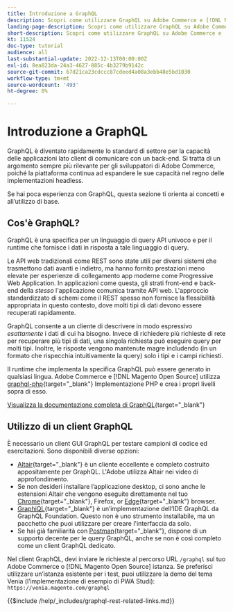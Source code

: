 ```yaml
---
title: Introduzione a GraphQL
description: Scopri come utilizzare GraphQL su Adobe Commerce e [!DNL Magento Open Source]. Utilizzare chiamate GraphQL GET e POST per Adobe Commerce e [!DNL Magento Open Source].
landing-page-description: Scopri come utilizzare GraphQL su Adobe Commerce e [!DNL Magento Open Source]. Utilizzare chiamate GraphQL GET e POST per Adobe Commerce e [!DNL Magento Open Source].
short-description: Scopri come utilizzare GraphQL su Adobe Commerce e [!DNL Magento Open Source]. Utilizzare chiamate GraphQL GET e POST per Adobe Commerce e [!DNL Magento Open Source].
kt: 11524
doc-type: tutorial
audience: all
last-substantial-update: 2022-12-13T00:00:00Z
exl-id: 8ea823da-24a3-4627-885c-4b3279b9142c
source-git-commit: 67d21ca23cdccc87cdeed4a08a3ebb48e5bd1030
workflow-type: tm+mt
source-wordcount: '493'
ht-degree: 0%

---
```


# Introduzione a GraphQL

GraphQL è diventato rapidamente lo standard di settore per la capacità delle applicazioni lato client di comunicare con un back-end. Si tratta di un argomento sempre più rilevante per gli sviluppatori di Adobe Commerce, poiché la piattaforma continua ad espandere le sue capacità nel regno delle implementazioni headless.

Se hai poca esperienza con GraphQL, questa sezione ti orienta ai concetti e all’utilizzo di base.

## Cos&#39;è GraphQL?

GraphQL è una specifica per un linguaggio di query API univoco e per il runtime che fornisce i dati in risposta a tale linguaggio di query.

Le API web tradizionali come REST sono state utili per diversi sistemi che trasmettono dati avanti e indietro, ma hanno fornito prestazioni meno elevate per esperienze di collegamento app moderne come Progressive Web Application. In applicazioni come questa, gli strati front-end e back-end della _stesso_ l&#39;applicazione comunica tramite API web. L&#39;approccio standardizzato di schemi come il REST spesso non fornisce la flessibilità appropriata in questo contesto, dove molti tipi di dati devono essere recuperati rapidamente.

GraphQL consente a un cliente di descrivere in modo espressivo _esattamente_ i dati di cui ha bisogno. Invece di richiedere più richieste di rete per recuperare più tipi di dati, una singola richiesta può eseguire query per molti tipi. Inoltre, le risposte vengono mantenute magre includendo (in un formato che rispecchia intuitivamente la query) solo i tipi e i campi richiesti.

Il runtime che implementa la specifica GraphQL può essere generato in qualsiasi lingua. Adobe Commerce e [!DNL Magento Open Source] utilizza
[graphql-php](https://webonyx.github.io/graphql-php/){target="_blank"} Implementazione PHP e crea i propri livelli sopra di esso.

[Visualizza la documentazione completa di GraphQL](https://graphql.org/learn){target="_blank"}

## Utilizzo di un client GraphQL

È necessario un client GUI GraphQL per testare campioni di codice ed esercitazioni. Sono disponibili diverse opzioni:

* [Altair](https://altairgraphql.dev/){target="_blank"} è un cliente eccellente e completo costruito appositamente per GraphQL. L&#39;Adobe utilizza Altair nei video di approfondimento.
* Se non desideri installare l’applicazione desktop, ci sono anche le estensioni Altair che vengono eseguite direttamente nel tuo
   [Chrome](https://chrome.google.com/webstore/detail/altair-graphql-client/flnheeellpciglgpaodhkhmapeljopja){target="_blank"}, Firefox, or [Edge](https://microsoftedge.microsoft.com/addons/detail/altair-graphql-client/kpggioiimijgcalmnfnalgglgooonopa){target="_blank"} browser.
* [GraphiQL](https://github.com/graphql/graphiql/tree/main/packages/graphiql){target="_blank"} è un’implementazione dell’IDE GraphQL da GraphQL Foundation. Questo non è uno strumento installabile, ma un pacchetto che puoi utilizzare per creare l&#39;interfaccia da solo.
* Se hai già familiarità con [Postman](https://www.postman.com/){target="_blank"}, dispone di un supporto decente per le query GraphQL, anche se non è così completo come un client GraphQL dedicato.

Nel client GraphQL, devi inviare le richieste al percorso URL `/graphql` sul tuo Adobe Commerce o [!DNL Magento Open Source] istanza. Se preferisci utilizzare un’istanza esistente per i test, puoi utilizzare la demo del tema Venia (l’implementazione di esempio di PWA Studi): `https://venia.magento.com/graphql`

{{$include /help/_includes/graphql-rest-related-links.md}}
